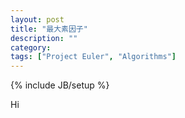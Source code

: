 ```yaml
---
layout: post
title: "最大素因子"
description: ""
category: 
tags: ["Project Euler", "Algorithms"]
---
```

{% include JB/setup %}

Hi
